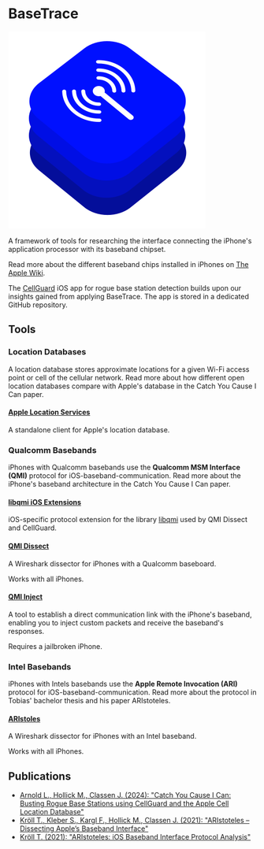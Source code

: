 # BaseTrace

![BaseTrace Logo](./logo.svg)

A framework of tools for researching the interface connecting the iPhone's application processor with its baseband chipset.

Read more about the different baseband chips installed in iPhones
on [The Apple Wiki](https://theapplewiki.com/wiki/Baseband_Device).

The [CellGuard](https://github.com/seemoo-lab/CellGuard) iOS app for rogue base station detection builds upon our insights gained from applying BaseTrace. 
The app is stored in a dedicated GitHub repository.

## Tools

### Location Databases

A location database stores approximate locations for a given Wi-Fi access point or cell of the cellular network.
Read more about how different open location databases compare with Apple's database in the Catch You Cause I Can paper.

#### [Apple Location Services](./apple-location-services)

A standalone client for Apple's location database.

### Qualcomm Basebands

iPhones with Qualcomm basebands use the **Qualcomm MSM Interface (QMI)** protocol for iOS-baseband-communication.
Read more about the iPhone's baseband architecture in the Catch You Cause I Can paper.

#### [libqmi iOS Extensions](./libqmi-ios-ext)

iOS-specific protocol extension for the library [libqmi](https://gitlab.freedesktop.org/mobile-broadband/libqmi) used by QMI Dissect and CellGuard.

#### [QMI Dissect](./qmi-dissect)

A Wireshark dissector for iPhones with a Qualcomm baseboard.

Works with all iPhones.

#### [QMI Inject](./qmi-inject)

A tool to establish a direct communication link with the iPhone's baseband, enabling you to inject custom packets and receive the baseband's responses.

Requires a jailbroken iPhone.

### Intel Basebands

iPhones with Intels basebands use the **Apple Remote Invocation (ARI)** protocol for iOS-baseband-communication.
Read more about the protocol in Tobias' bachelor thesis and his paper ARIstoteles.

#### [ARIstoles](https://github.com/seemoo-lab/aristoteles/tree/master)

A Wireshark dissector for iPhones with an Intel baseband.

Works with all iPhones.

## Publications

- [Arnold L., Hollick M., Classen J. (2024): "Catch You Cause I Can: Busting Rogue Base Stations using CellGuard and the Apple Cell Location Database"](https://doi.org/10.1145/3678890.3678898)
- [Kröll T., Kleber S., Kargl F., Hollick M., Classen J. (2021): "ARIstoteles – Dissecting Apple’s Baseband Interface"](https://doi.org/10.1007/978-3-030-88418-5_7)
- [Kröll T. (2021): "ARIstoteles: iOS Baseband Interface Protocol Analysis"](https://tuprints.ulb.tu-darmstadt.de/id/eprint/19397)
